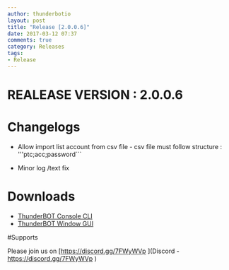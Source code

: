 ```yaml
---
author: thunderbotio
layout: post
title: "Release [2.0.0.6]"
date: 2017-03-12 07:37
comments: true
category: Releases
tags:
- Release
---
```


# REALEASE VERSION : 2.0.0.6

# Changelogs
- Allow import list account from csv file - 
  csv file must follow structure : '''ptc;acc;password```
  
- Minor log /text fix


# Downloads
- [ThunderBOT Console CLI](/releases/2.0.0.6/ThunderBOT.CLI.zip)
- [ThunderBOT Window GUI](/releases/2.0.0.6/ThunderBOT.Win.zip)


#Supports

Please join us on [https://discord.gg/7FWyWVp ](Discord - https://discord.gg/7FWyWVp )
